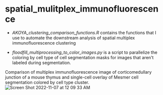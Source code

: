 # spatial_mulitplex_immunofluorescence


- *AKOYA_clustering_comparison_functions.R* contains the functions that I use to automate the downstream analysis of spatial multiplex immunofluorescence clustering 

- *floodfill_multiprocessing_to_color_images.py* is a script to parallelize the coloring by cell type of cell segmentation masks for images that aren't labeled during segmentation.

Comparison of multiplex immunofluorescence image of corticomedullary junction of a mouse thymus and single-cell overlay of Mesmer cell segmentation colored by cell type cluster. 
![Screen Shot 2022-11-07 at 12 09 33 AM](https://user-images.githubusercontent.com/98127654/200237935-8cdccbc7-a843-4bd0-81e6-b030c83725a5.png)


